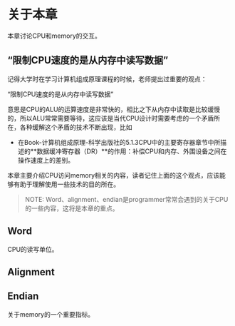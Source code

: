 # 关于本章

本章讨论CPU和memory的交互。

## “限制CPU速度的是从内存中读写数据”

记得大学时在学习计算机组成原理课程的时候，老师提出过重要的观点：

“限制CPU速度的是从内存中读写数据”

意思是CPU的ALU的运算速度是非常快的，相比之下从内存中读取是比较缓慢的，所以ALU常常需要等待，这应该是当代CPU设计时需要考虑的一个矛盾所在，各种缓解这个矛盾的技术不断出现，比如

- 在Book-计算机组成原理-科学出版社的5.1.3CPU中的主要寄存器章节中所描述的**数据缓冲寄存器（DR）**的作用：补偿CPU和内存、外围设备之间在操作速度上的差别。

本章主要介绍CPU访问memory相关的内容，读者记住上面的这个观点，应该能够有助于理解使用一些技术的目的所在。



> NOTE: Word、alignment、endian是programmer常常会遇到的关于CPU的一些内容，这将是本章的重点。

## Word

CPU的读写单位。

## Alignment



## Endian

关于memory的一个重要指标。

